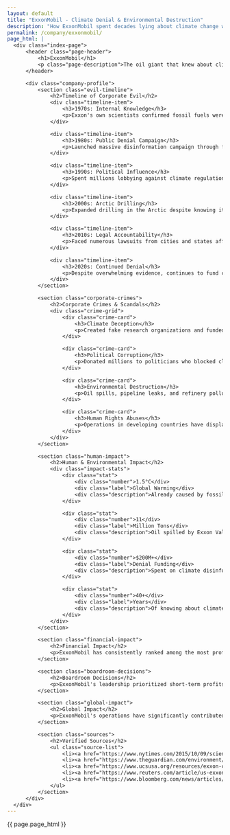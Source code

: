 ```yaml
---
layout: default
title: "ExxonMobil - Climate Denial & Environmental Destruction"
description: "How ExxonMobil spent decades lying about climate change while profiting from fossil fuels that are destroying the planet"
permalink: /company/exxonmobil/
page_html: |
  <div class="index-page">
      <header class="page-header">
          <h1>ExxonMobil</h1>
          <p class="page-description">The oil giant that knew about climate change in the 1970s but spent billions funding denial campaigns while their products warmed the planet and destroyed ecosystems.</p>
      </header>

      <div class="company-profile">
          <section class="evil-timeline">
              <h2>Timeline of Corporate Evil</h2>
              <div class="timeline-item">
                  <h3>1970s: Internal Knowledge</h3>
                  <p>Exxon's own scientists confirmed fossil fuels were warming the planet. Internal reports warned of catastrophic climate impacts by 2000.</p>
              </div>

              <div class="timeline-item">
                  <h3>1980s: Public Denial Campaign</h3>
                  <p>Launched massive disinformation campaign through front groups and fake research. Funded "climate skeptics" to cast doubt on established science.</p>
              </div>

              <div class="timeline-item">
                  <h3>1990s: Political Influence</h3>
                  <p>Spent millions lobbying against climate regulations. Executives personally met with politicians to block environmental legislation.</p>
              </div>

              <div class="timeline-item">
                  <h3>2000s: Arctic Drilling</h3>
                  <p>Expanded drilling in the Arctic despite knowing it would accelerate climate change. Lobbied for subsidies while denying climate science.</p>
              </div>

              <div class="timeline-item">
                  <h3>2010s: Legal Accountability</h3>
                  <p>Faced numerous lawsuits from cities and states affected by climate change. Internal documents revealed decades of deception.</p>
              </div>

              <div class="timeline-item">
                  <h3>2020s: Continued Denial</h3>
                  <p>Despite overwhelming evidence, continues to fund climate denial while investing in new fossil fuel projects.</p>
              </div>
          </section>

          <section class="corporate-crimes">
              <h2>Corporate Crimes & Scandals</h2>
              <div class="crime-grid">
                  <div class="crime-card">
                      <h3>Climate Deception</h3>
                      <p>Created fake research organizations and funded biased studies to dispute climate science. Spent over $200 million on denial campaigns.</p>
                  </div>

                  <div class="crime-card">
                      <h3>Political Corruption</h3>
                      <p>Donated millions to politicians who blocked climate legislation. Executives served on advisory boards while company lobbied against regulations.</p>
                  </div>

                  <div class="crime-card">
                      <h3>Environmental Destruction</h3>
                      <p>Oil spills, pipeline leaks, and refinery pollution have devastated ecosystems. The 1989 Exxon Valdez spill killed thousands of animals.</p>
                  </div>

                  <div class="crime-card">
                      <h3>Human Rights Abuses</h3>
                      <p>Operations in developing countries have displaced communities and caused health problems. Security forces have been accused of human rights violations.</p>
                  </div>
              </div>
          </section>

          <section class="human-impact">
              <h2>Human & Environmental Impact</h2>
              <div class="impact-stats">
                  <div class="stat">
                      <div class="number">1.5°C</div>
                      <div class="label">Global Warming</div>
                      <div class="description">Already caused by fossil fuels</div>
                  </div>

                  <div class="stat">
                      <div class="number">11</div>
                      <div class="label">Million Tons</div>
                      <div class="description">Oil spilled by Exxon Valdez</div>
                  </div>

                  <div class="stat">
                      <div class="number">$200M+</div>
                      <div class="label">Denial Funding</div>
                      <div class="description">Spent on climate disinformation</div>
                  </div>

                  <div class="stat">
                      <div class="number">40+</div>
                      <div class="label">Years</div>
                      <div class="description">Of knowing about climate change</div>
                  </div>
              </div>
          </section>

          <section class="financial-impact">
              <h2>Financial Impact</h2>
              <p>ExxonMobil has consistently ranked among the most profitable companies globally, with annual revenues exceeding $200 billion. The company has spent over $30 million annually on lobbying efforts to block climate regulations.</p>
          </section>

          <section class="boardroom-decisions">
              <h2>Boardroom Decisions</h2>
              <p>ExxonMobil's leadership prioritized short-term profits over long-term sustainability, funding climate denial campaigns and expanding fossil fuel projects despite knowing the environmental consequences. Key decisions included Arctic drilling and lobbying against renewable energy subsidies.</p>
          </section>

          <section class="global-impact">
              <h2>Global Impact</h2>
              <p>ExxonMobil's operations have significantly contributed to global greenhouse gas emissions, accelerating climate change. The company's activities have led to environmental degradation, including oil spills, habitat destruction, and the displacement of vulnerable communities.</p>
          </section>

          <section class="sources">
              <h2>Verified Sources</h2>
              <ul class="source-list">
                  <li><a href="https://www.nytimes.com/2015/10/09/science/exxon-mobil-misled-public-about-climate-change-study-says.html" target="_blank">NYT: Exxon Misled Public on Climate</a></li>
                  <li><a href="https://www.theguardian.com/environment/2019/sep/20/exxonmobil-1970s-climate-change" target="_blank">The Guardian: Exxon Knew About Climate Change</a></li>
                  <li><a href="https://www.ucsusa.org/resources/exxon-climate-deception" target="_blank">Union of Concerned Scientists: Exxon Deception</a></li>
                  <li><a href="https://www.reuters.com/article/us-exxon-mobil-climate/exxon-mobil-knew-about-climate-change-dangers-in-1970s-documents-idUSKCN1R92L8" target="_blank">Reuters: Exxon Climate Knowledge</a></li>
                  <li><a href="https://www.bloomberg.com/news/articles/2020-12-08/exxon-s-climate-denial-playbook" target="_blank">Bloomberg: Exxon Climate Denial</a></li>
              </ul>
          </section>
      </div>
  </div>
---
```


{{ page.page_html }}
